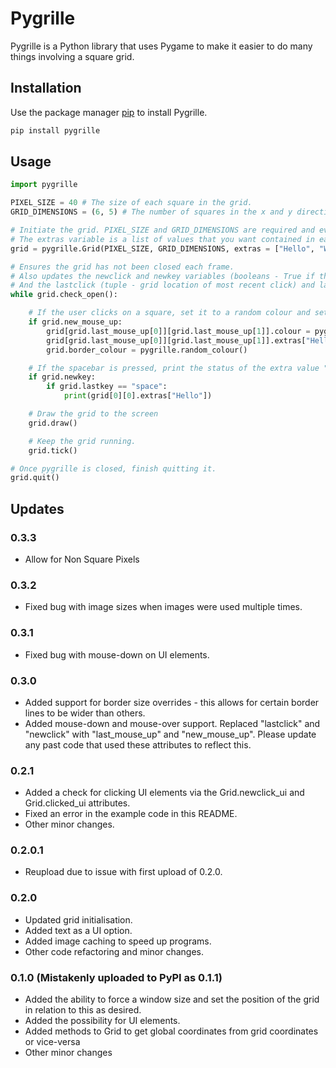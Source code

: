 # Pygrille

Pygrille is a Python library that uses Pygame to make it easier to do many things involving a square grid.

## Installation

Use the package manager [pip](https://pip.pypa.io/en/stable/) to install Pygrille.

```bash
pip install pygrille
```

## Usage

```python
import pygrille

PIXEL_SIZE = 40 # The size of each square in the grid.
GRID_DIMENSIONS = (6, 5) # The number of squares in the x and y directions in the grid.

# Initiate the grid. PIXEL_SIZE and GRID_DIMENSIONS are required and everything else is optional. 
# The extras variable is a list of values that you want contained in each pixel - for example a temporary distance in Dijkstra's algorithm.
grid = pygrille.Grid(PIXEL_SIZE, GRID_DIMENSIONS, extras = ["Hello", "World"], framerate = 60, default_colour = pygrille.random_colour(), border_width = 10)

# Ensures the grid has not been closed each frame. 
# Also updates the newclick and newkey variables (booleans - True if there is a new click or key press) 
# And the lastclick (tuple - grid location of most recent click) and lastkey (string - name of most recent key pressed) variables.
while grid.check_open():

    # If the user clicks on a square, set it to a random colour and set the border to a random colour.
    if grid.new_mouse_up:
        grid[grid.last_mouse_up[0]][grid.last_mouse_up[1]].colour = pygrille.random_colour()
        grid[grid.last_mouse_up[0]][grid.last_mouse_up[1]].extras["Hello"] = "Clicked"
        grid.border_colour = pygrille.random_colour()

    # If the spacebar is pressed, print the status of the extra value "Hello" in the top left pixel.
    if grid.newkey:
        if grid.lastkey == "space":
            print(grid[0][0].extras["Hello"])

    # Draw the grid to the screen
    grid.draw()

    # Keep the grid running.
    grid.tick()

# Once pygrille is closed, finish quitting it.
grid.quit()

```

## Updates
### 0.3.3
* Allow for Non Square Pixels

### 0.3.2
* Fixed bug with image sizes when images were used multiple times.

### 0.3.1
* Fixed bug with mouse-down on UI elements.

### 0.3.0
* Added support for border size overrides - this allows for certain border lines to be wider than others.
* Added mouse-down and mouse-over support. Replaced "lastclick" and "newclick" with "last_mouse_up" and "new_mouse_up". Please update any past code that used these attributes to reflect this.

### 0.2.1
* Added a check for clicking UI elements via the Grid.newclick_ui and Grid.clicked_ui attributes.
* Fixed an error in the example code in this README.
* Other minor changes.

### 0.2.0.1
* Reupload due to issue with first upload of 0.2.0.

### 0.2.0  
* Updated grid initialisation.
* Added text as a UI option.
* Added image caching to speed up programs.
* Other code refactoring and minor changes.

### 0.1.0 (Mistakenly uploaded to PyPI as 0.1.1)
* Added the ability to force a window size and set the position of the grid in relation to this as desired.
* Added the possibility for UI elements.
* Added methods to Grid to get global coordinates from grid coordinates or vice-versa
* Other minor changes